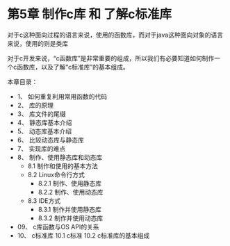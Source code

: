 # 第5章 制作c库 和 了解c标准库

对于c这种面向过程的语言来说，使用的函数库，而对于java这种面向对象的语言来说，使用的则是类库    

对于c开发来说，“c函数库”是非常重要的组成，所以我们有必要知道如何制作一个c函数库，以及了解“c标准库”的基本组成。  

本章目录：  

+ 1、 如何重复利用常用函数的代码
+ 2、 库的原理
+ 3、 库文件的尾缀
+ 4、 静态库基本介绍
+ 5、 动态库基本介绍		
+ 6、 比较动态库与静态库
+ 7、 实现库的难点
+ 8、 制作、使用静态库和动态库
    + 8.1 制作和使用的基本方法
    + 8.2 Linux命令行方式 
      +  8.2.1 制作、使用静态库
      +  8.2.2 制作、使用动态库
    + 8.3 IDE方式
      +  8.3.1 制作并使用静态库
      +  8.3.2 制作并使用动态库		
+ 09、 c库函数与OS API的关系
+ 10、 c标准库
	10.1 c标准
	10.2 c标准库的基本组成
